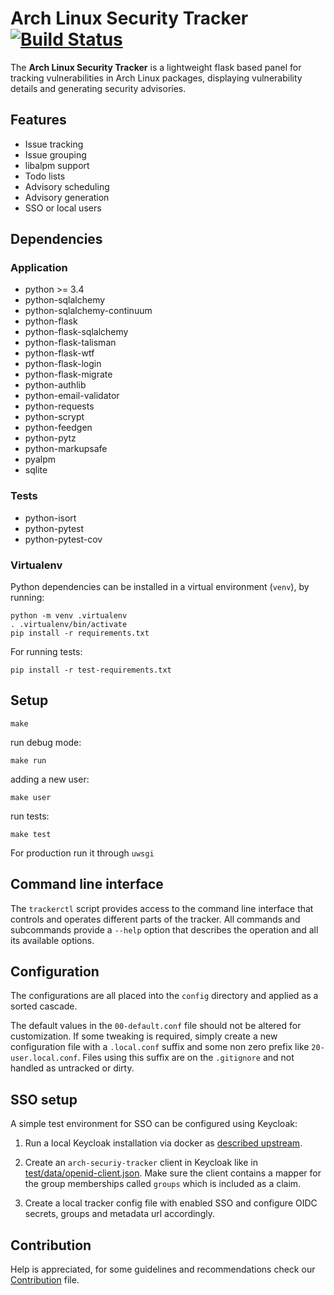 # Arch Linux Security Tracker [![Build Status](https://travis-ci.com/archlinux/arch-security-tracker.svg?branch=master)](https://travis-ci.com/archlinux/arch-security-tracker)

The **Arch Linux Security Tracker** is a lightweight flask based panel
for tracking vulnerabilities in Arch Linux packages, displaying
vulnerability details and generating security advisories.

## Features

* Issue tracking
* Issue grouping
* libalpm support
* Todo lists
* Advisory scheduling
* Advisory generation
* SSO or local users

## Dependencies

### Application

* python >= 3.4
* python-sqlalchemy
* python-sqlalchemy-continuum
* python-flask
* python-flask-sqlalchemy
* python-flask-talisman
* python-flask-wtf
* python-flask-login
* python-flask-migrate
* python-authlib
* python-email-validator
* python-requests
* python-scrypt
* python-feedgen
* python-pytz
* python-markupsafe
* pyalpm
* sqlite

### Tests

* python-isort
* python-pytest
* python-pytest-cov

### Virtualenv

Python dependencies can be installed in a virtual environment (`venv`), by running:

```
python -m venv .virtualenv
. .virtualenv/bin/activate
pip install -r requirements.txt
```

For running tests:
```
pip install -r test-requirements.txt
```

## Setup

```
make
```

run debug mode:

```
make run
```

adding a new user:

```
make user
```

run tests:

```
make test
```

For production run it through ```uwsgi```

## Command line interface

The ```trackerctl``` script provides access to the command line interface
that controls and operates different parts of the tracker. All commands
and subcommands provide a ```--help``` option that describes the operation
and all its available options.

## Configuration

The configurations are all placed into the ```config``` directory and
applied as a sorted cascade.

The default values in the ```00-default.conf``` file should not be
altered for customization. If some tweaking is required, simply create
a new configuration file with a ```.local.conf``` suffix and some non
zero prefix like ```20-user.local.conf```. Files using this suffix are
on the ```.gitignore``` and not handled as untracked or dirty.

## SSO setup

A simple test environment for SSO can be configured using Keycloak:

1. Run a local Keycloak installation via docker as [described
   upstream](https://www.keycloak.org/getting-started/getting-started-docker).

2. Create an ```arch-securiy-tracker``` client in Keycloak like in
   [test/data/openid-client.json](test/data/openid-client.json).
   Make sure the client contains a mapper for the group memberships called
   ```groups``` which is included as a claim.

3. Create a local tracker config file with enabled SSO and configure OIDC
   secrets, groups and metadata url accordingly.

## Contribution

Help is appreciated, for some guidelines and recommendations check our
[Contribution](CONTRIBUTING.md) file.
